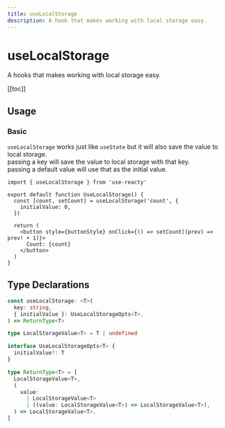```yaml
---
title: useLocalStorage
description: A hook that makes working with local storage easy.
---
```


# useLocalStorage

A hooks that makes working with local storage easy.

[[toc]]

## Usage

### Basic

`useLocalStorage` works just like `useState` but it will also save the value to local storage.
<br />
passing a key will save the value to local storage with that key.
<br />
passing a default value will use that as the initial value.

```tsx{1,4,5,6}
import { useLocalStorage } from 'use-reacty'

export default function UseLocalStorage() {
  const [count, setCount] = useLocalStorage('count', {
    initialValue: 0,
  })

  return (
    <button style={buttonStyle} onClick={() => setCount((prev) => prev! + 1)}>
      Count: {count}
    </button>
  )
}
```

<div>
    <div ref="demo"></div>
</div>

## Type Declarations

```ts
const useLocalStorage: <T>(
  key: string,
  { initialValue }: UseLocalStorageOpts<T>,
) => ReturnType<T>

type LocalStorageValue<T> = T | undefined

interface UseLocalStorageOpts<T> {
  initialValue?: T
}

type ReturnType<T> = [
  LocalStorageValue<T>,
  (
    value:
      | LocalStorageValue<T>
      | ((value: LocalStorageValue<T>) => LocalStorageValue<T>),
  ) => LocalStorageValue<T>,
]
```

<script setup>
import { createElement } from 'react'
import { createRoot } from 'react-dom/client'
import { ref, onMounted } from 'vue'
import UseLocalStorage from './use-local-storage.tsx'

const demo = ref()

onMounted(() => {
  const root = createRoot(demo.value)
  root.render(createElement(UseLocalStorage, {}, null))
})
</script>
